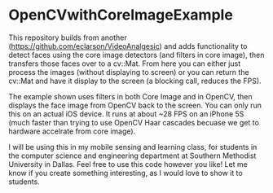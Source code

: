 # OpenCVwithCoreImageExample

This repository builds from another (https://github.com/eclarson/VideoAnalgesic) and adds functionality to detect faces using the core image detectors (and filters in core image), then transfers those faces over to a cv::Mat. From here you can either just process the images (without displaying to screen) or you can return the cv::Mat and have it display to the screen (a blocking call, reduces the FPS).  

The example shown uses filters in both Core Image and in OpenCV, then displays the face image from OpenCV back to the screen. You can only run this on an actual iOS device. It runs at about ~28 FPS on an iPhone 5S (much faster than trying to use OpenCV Haar cascades becuase we get to hardware accelrate from core image).

I will be using this in my mobile sensing and learning class, for students in the computer science and engineering department at Southern Methodist University in Dallas. Feel free to use this code however you like! Let me know if you create something interesting, as I would love to show it to students. 

